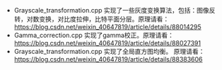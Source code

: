 * Grayscale_transformation.cpp  实现了一些灰度变换算法，包括：图像反转，对数变换，对比度拉伸，比特平面分层。原理请看：https://blog.csdn.net/weixin_40647819/article/details/88014295
* Gamma_correction.cpp  实现了gamma校正。原理请看：https://blog.csdn.net/weixin_40647819/article/details/88027391
* Grayscale_transformation.cpp  实现了全局直方图均衡。 原理请看： https://blog.csdn.net/weixin_40647819/article/details/88383606
